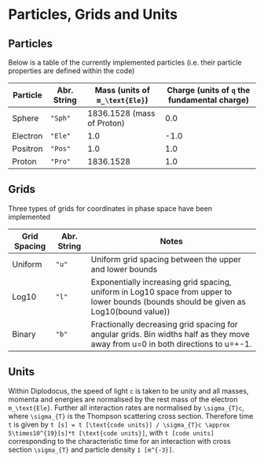 # Particles, Grids and Units

## Particles
Below is a table of the currently implemented particles (i.e. their particle properties are defined within the code)

| Particle | Abr. String | Mass (units of ``m_\text{Ele}``)     |  Charge (units of ``q`` the fundamental charge) |
| -------- | ----------- | ------------------------------- | ---- |
| Sphere   | `"Sph"`     |  1836.1528 (mass of Proton)     |  0.0 |
| Electron | `"Ele"`     |                    1.0          | -1.0 |
| Positron | `"Pos"`     |                    1.0          | 1.0  |
| Proton   | `"Pro"`     |                    1836.1528    | 1.0  |

## Grids
Three types of grids for coordinates in phase space have been implemented

| Grid Spacing | Abr. String | Notes                                        | 
| -------- | ----------- | -------------------------------------------- |
| Uniform   | `"u"`     |  Uniform grid spacing between the upper and lower bounds    | 
| Log10 | `"l"`     |  Exponentially increasing grid spacing, uniform in Log10 space from upper to lower bounds (bounds should be given as Log10(bound value))                                            | 
| Binary | `"b"`     |  Fractionally decreasing grid spacing for angular grids. Bin widths half as they move away from u=0 in both directions to u=+-1.                                            | 

## Units
Within Diplodocus, the speed of light ``c`` is taken to be unity and all masses, momenta and energies are normalised by the rest mass of the electron ``m_\text{Ele}``. Further all interaction rates are normalised by ``\sigma_{T}c``, where ``\sigma_{T}`` is the Thompson scattering cross section. Therefore time ``t`` is given by ``t [s] = t [\text{code units}] / \sigma_{T}c \approx 5\times10^{19}[s]*t [\text{code units}]``, with ``t [code units]`` corresponding to the characteristic time for an interaction with cross section ``\sigma_{T}`` and particle density ``1 [m^{-3}]``. 


